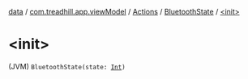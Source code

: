 [data](../../../index.md) / [com.treadhill.app.viewModel](../../index.md) / [Actions](../index.md) / [BluetoothState](index.md) / [&lt;init&gt;](./-init-.md)

# &lt;init&gt;

(JVM) `BluetoothState(state: `[`Int`](https://kotlinlang.org/api/latest/jvm/stdlib/kotlin/-int/index.html)`)`